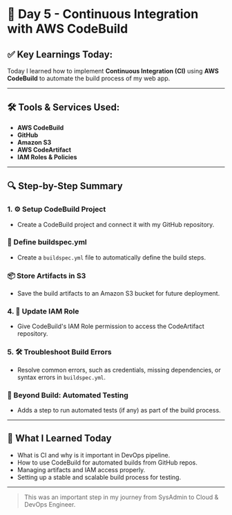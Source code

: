 # 📅 Day 5 - Continuous Integration with AWS CodeBuild

## ✅ Key Learnings Today:

Today I learned how to implement **Continuous Integration (CI)** using **AWS CodeBuild** to automate the build process of my web app.

---

## 🛠️ Tools & Services Used:
- **AWS CodeBuild**
- **GitHub**
- **Amazon S3**
- **AWS CodeArtifact**
- **IAM Roles & Policies**

---

## 🔍 Step-by-Step Summary

### 1. ⚙️ Setup CodeBuild Project
- Create a CodeBuild project and connect it with my GitHub repository.

### 📝 Define buildspec.yml
- Create a `buildspec.yml` file to automatically define the build steps.

### 📦 Store Artifacts in S3
- Save the build artifacts to an Amazon S3 bucket for future deployment.

### 4. 🔑 Update IAM Role
- Give CodeBuild's IAM Role permission to access the CodeArtifact repository.

### 5. 🛠️ Troubleshoot Build Errors
- Resolve common errors, such as credentials, missing dependencies, or syntax errors in `buildspec.yml`.

### 💎 Beyond Build: Automated Testing
- Adds a step to run automated tests (if any) as part of the build process.


---

## 🎯 What I Learned Today

- What is CI and why is it important in DevOps pipeline.
- How to use CodeBuild for automated builds from GitHub repos.
- Managing artifacts and IAM access properly.
- Setting up a stable and scalable build process for testing.

---

> This was an important step in my journey from SysAdmin to Cloud & DevOps Engineer.

